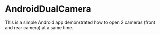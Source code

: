 # AndroidDualCamera

This is a simple Android app demonstrated how to open 2 cameras (front and rear camera) at a same time.
